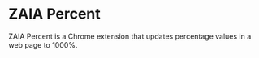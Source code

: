 # ZAIA Percent
ZAIA Percent is a Chrome extension that updates percentage values in a web page to 1000%.
